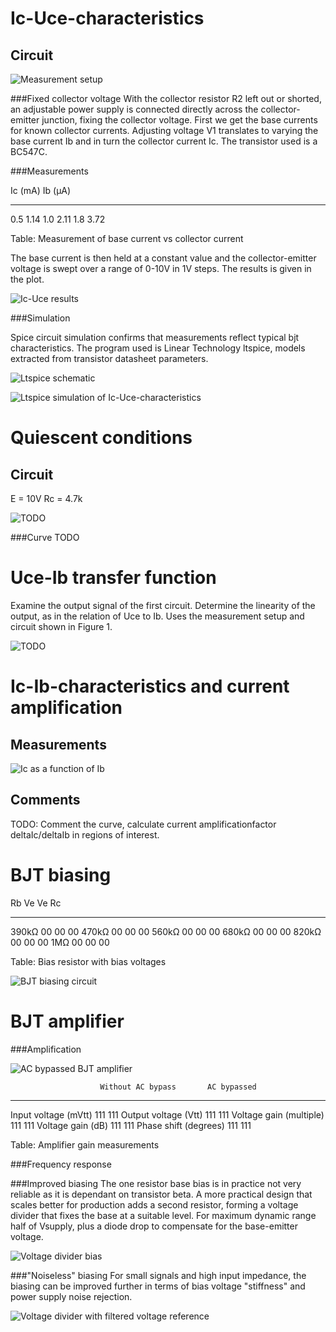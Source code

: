 Ic-Uce-characteristics
======================

Circuit
-------

![Measurement setup](img/ic-uce_schem.png)


###Fixed collector voltage With the collector resistor R2 left out or shorted,
an adjustable power supply is connected directly across the collector-emitter
junction, fixing the collector voltage. First we get the base currents for
known collector currents.  Adjusting voltage V1 translates to varying the base
current Ib and in turn the collector current Ic.  The transistor used is a
BC547C.


###Measurements

Ic (mA)     Ib (µA)
-------     -------
0.5         1.14
1.0         2.11 
1.8         3.72 

Table: Measurement of base current vs collector current


The base current is then held at a constant value and the collector-emitter
voltage is swept over a range of 0-10V in 1V steps. The results is given in
the plot.

![Ic-Uce results](img/ic-uce_plot.png)


###Simulation

Spice circuit simulation confirms that measurements reflect typical bjt
characteristics. The program used is Linear Technology ltspice, models
extracted from transistor datasheet parameters.

![Ltspice schematic](img/ic-uce_ltspice-schem.png)

![Ltspice simulation of Ic-Uce-characteristics](img/ic-uce_ltspice-plot.png)



Quiescent conditions
====================

Circuit
-------
E = 10V Rc = 4.7k

![TODO](img/TODO.png)

###Curve
TODO


Uce-Ib transfer function
=======================
Examine the output signal of the first circuit. Determine the linearity of the
output, as in the relation of Uce to Ib.
Uses the measurement setup and circuit shown in Figure 1.

![TODO](img/TODO.png)


Ic-Ib-characteristics and current amplification
===============================================

Measurements
------------

![Ic as a function of Ib](img/TODO.png)

Comments
--------
TODO: Comment the curve, calculate current amplificationfactor deltaIc/deltaIb
in regions of interest.


BJT biasing
===========

Rb          Ve          Ve          Rc 
--          --          --          --
390kΩ       00          00          00
470kΩ       00          00          00
560kΩ       00          00          00
680kΩ       00          00          00
820kΩ       00          00          00
1MΩ         00          00          00

Table: Bias resistor with bias voltages 

![BJT biasing circuit](img/bjt-bias_1.png)


BJT amplifier
=============

###Amplification

![AC bypassed BJT amplifier](img/bjt-bias_2AC.png)


                        Without AC bypass       AC bypassed
--------------------    -----------------       -----------
Input voltage (mVtt)    111                     111
Output voltage (Vtt)    111                     111
Voltage gain (multiple) 111                     111
Voltage gain (dB)       111                     111
Phase shift (degrees)   111                     111

Table: Amplifier gain measurements


###Frequency response


###Improved biasing
The one resistor base bias is in practice not very reliable as it is dependant
on transistor beta. A more practical design that scales better for production
adds a second resistor, forming a voltage divider that fixes the base at a
suitable level. For maximum dynamic range half of Vsupply, plus a diode drop to
compensate for the base-emitter voltage.

![Voltage divider bias](img/bjt-bias_2AC_improved.png)


###"Noiseless" biasing
For small signals and high input impedance, the biasing can be improved further in terms of bias voltage
"stiffness" and power supply noise rejection. 

![Voltage divider with filtered voltage reference](img/bjt-bias_2AC_quiet.png)
